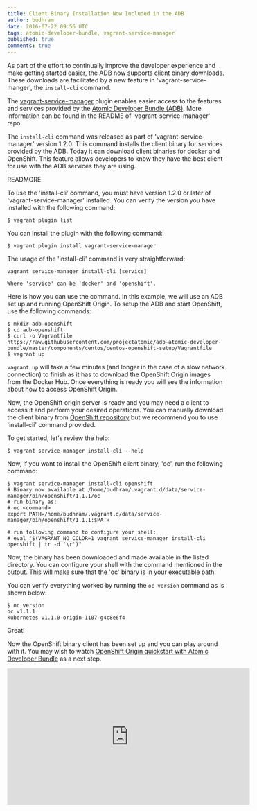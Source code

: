 ```yaml
---
title: Client Binary Installation Now Included in the ADB
author: budhram
date: 2016-07-22 09:56 UTC
tags: atomic-developer-bundle, vagrant-service-manager
published: true
comments: true
---
```


As part of the effort to continually improve the developer experience and make getting started easier, the ADB now supports client binary downloads. These downloads are facilitated by a new feature in 'vagrant-service-manger', the `install-cli` command.

The [vagrant-service-manager](https://github.com/projectatomic/vagrant-service-manager) plugin enables easier access to the features and services provided by the [Atomic Developer Bundle (ADB)](https://github.com/projectatomic/adb-atomic-developer-bundle). More information can be found in the README of 'vagrant-service-manager' repo.

The `install-cli` command was released as part of 'vagrant-service-manager' version 1.2.0. This command installs the client binary for services provided by the ADB. Today it can download client binaries for docker and OpenShift. This feature allows developers to know they have the best client for use with the ADB services they are using.

READMORE

To use the 'install-cli' command, you must have version 1.2.0 or later of 'vagrant-service-manager' installed. You can verify the version you have installed with the following command:

```
$ vagrant plugin list
```

You can install the plugin with the following command:

```
$ vagrant plugin install vagrant-service-manager
```

The usage of the 'install-cli' command is very straightforward:

```
vagrant service-manager install-cli [service]

Where 'service' can be 'docker' and 'openshift'.
```

Here is how you can use the command. In this example, we will use an ADB set up and running OpenShift Origin. To setup the ADB and start OpenShift, use the following commands:

```
$ mkdir adb-openshift
$ cd adb-openshift
$ curl -o Vagrantfile https://raw.githubusercontent.com/projectatomic/adb-atomic-developer-bundle/master/components/centos/centos-openshift-setup/Vagrantfile
$ vagrant up
```

`vagrant up` will take a few minutes (and longer in the case of a slow network connection) to finish as it has to download the OpenShift Origin images from the Docker Hub. Once everything is ready you will see the information about how to access OpenShift Origin.

Now, the OpenShift origin server is ready and you may need a client to access it and perform your desired operations. You can manually download the client binary from [OpenShift repository](https://github.com/openshift/origin/releases) but we recommend you to use 'install-cli' command provided.

To get started, let's review the help:

```
$ vagrant service-manager install-cli --help
```

Now, if you want to install the OpenShift client binary, 'oc', run the following command:

```
$ vagrant service-manager install-cli openshift
# Binary now available at /home/budhram/.vagrant.d/data/service-manager/bin/openshift/1.1.1/oc
# run binary as:
# oc <command>
export PATH=/home/budhram/.vagrant.d/data/service-manager/bin/openshift/1.1.1:$PATH

# run following command to configure your shell:
# eval "$(VAGRANT_NO_COLOR=1 vagrant service-manager install-cli openshift | tr -d '\r')"
```

Now, the binary has been downloaded and made available in the listed directory. You can configure your shell with the command mentioned in the output. This will make sure that the 'oc' binary is in your executable path.

You can verify everything worked by running the `oc version` command as is shown below:

```
$ oc version
oc v1.1.1
kubernetes v1.1.0-origin-1107-g4c8e6f4
```

Great!

Now the OpenShift binary client has been set up and you can play around with it. You may wish to watch [OpenShift Origin quickstart with Atomic Developer Bundle](https://www.youtube.com/watch?v=HiE7TgjLjAk) as a next step.

<iframe width="560" height="315" src="https://www.youtube.com/embed/HiE7TgjLjAk" frameborder="0" allowfullscreen></iframe>
